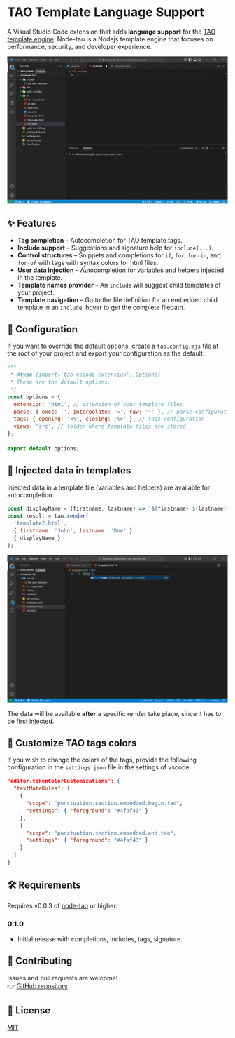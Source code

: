 # TAO Template Language Support

A Visual Studio Code extension that adds **language support** for the [TAO template engine](https://github.com/GreenFlag31/node-tao). Node-tao is a Nodejs template engine that focuses on performance, security, and developer experience.

![Presentation](https://raw.githubusercontent.com/GreenFlag31/tao-vscode-extension/main/assets/presentation.gif)

## ✨ Features

- **Tag completion** – Autocompletion for TAO template tags.
- **Include support** – Suggestions and signature help for `include(...)`.
- **Control structures** – Snippets and completions for `if`, `for`, `for-in`, and `for-of` with tags with syntax colors for html files.
- **User data injection** – Autocompletion for variables and helpers injected in the template.
- **Template names provider** – An `include` will suggest child templates of your project.
- **Template navigation** – Go to the file definition for an embedded child template in an `include`, hover to get the complete filepath.

## 📂 Configuration

If you want to override the default options, create a `tao.config.mjs` file at the root of your project and export your configuration as the default.

```javascript
/**
 * @type {import('tao-vscode-extension').Options}
 * These are the default options.
 */
const options = {
  extension: 'html', // extension of your template files
  parse: { exec: '', interpolate: '=', raw: '~' }, // parse configuration
  tags: { opening: '<%', closing: '%>' }, // tags configuration
  views: 'src', // folder where template files are stored
};

export default options;
```

## 🚀 Injected data in templates

Injected data in a template file (variables and helpers) are available for autocompletion.

```javascript
const displayName = (firstname, lastname) => `${firstname} ${lastname}`;
const result = tao.render(
  'template2.html',
  { firstname: 'John', lastname: 'Doe' },
  { displayName }
);
```

![Variable](https://raw.githubusercontent.com/GreenFlag31/tao-vscode-extension/main/assets/variable.png)

The data will be available **after** a specific render take place, since it has to be first injected.

## 🎨 Customize TAO tags colors

If you wish to change the colors of the tags, provide the following configuration in the `settings.json` file in the settings of vscode.

```json
"editor.tokenColorCustomizations": {
  "textMateRules": [
    {
      "scope": "punctuation.section.embedded.begin.tao",
      "settings": { "foreground": "#4faf43" }
    },
    {
      "scope": "punctuation.section.embedded.end.tao",
      "settings": { "foreground": "#4faf43" }
    }
  ]
}
```

## 🛠️ Requirements

Requires v0.0.3 of [node-tao](https://www.npmjs.com/package/node-tao) or higher.

### 0.1.0

- Initial release with completions, includes, tags, signature.

## 🔧 Contributing

Issues and pull requests are welcome!  
👉 [GitHub repository](https://github.com/your-repo/tao-vscode-extension)

## 📄 License

[MIT](https://github.com/GreenFlag31/tao-vscode-extension/blob/main/LICENSE)
